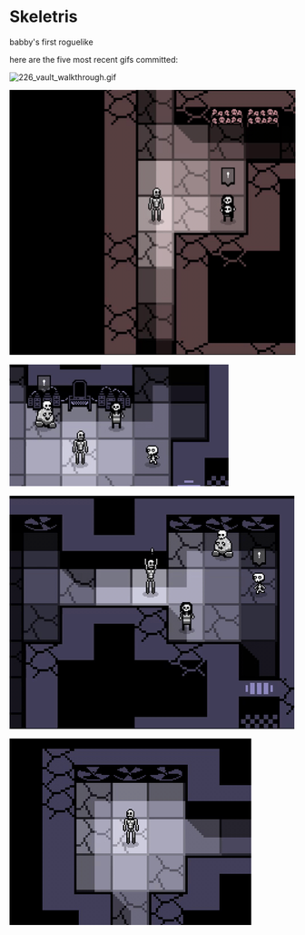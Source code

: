 # Skeletris
babby's first roguelike

here are the five most recent gifs committed:

![226_vault_walkthrough.gif](gifs/226_vault_walkthrough.gif?raw=true "226_vault_walkthrough")

![225_mary_cave_horror_convo.gif](gifs/225_mary_cave_horror_convo.gif?raw=true "225_mary_cave_horror_convo")

![224_skul_conversation.gif](gifs/224_skul_conversation.gif?raw=true "224_skul_conversation")

![223_vent_conversation.gif](gifs/223_vent_conversation.gif?raw=true "223_vent_conversation")

![222_vent_decorations.gif](gifs/222_vent_decorations.gif?raw=true "222_vent_decorations")

